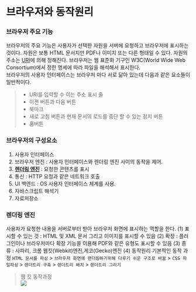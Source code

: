 # 브라우저와 동작원리
### 브라우저 주요 기능
 브라우저의 주요 기능은 사용자가 선택한 자원을 서버에 요청하고 브라우저에 표시하는것이다. 자원은 보통 HTML 문서지만 PDF나 이미지 또는 다른 형태일 수 있다. 자원의 주소는 <a href="https://ko.wikipedia.org/wiki/%ED%86%B5%ED%95%A9_%EC%9E%90%EC%9B%90_%EC%8B%9D%EB%B3%84%EC%9E%90">URI</a>에 의해 정해진다. 브라우저는 웹 표준화 기구인 W3C(World Wide Web Consortium)에서 정한 명세에 따라 파일을 해석해서 표시한다.  
 브라우저의 사용자 인터페이스는 브라우저 마다 서로 닮아 있는데 다음과 같은 요소들이 일반적이다.
> - URI를 입력할 수 이는 주소 표시 줄
> - 이전 버튼과 다음 버튼
> - 북마크
> - 새로 고침 버튼과 현재 문서의 로드를 중단 할 수 있는 정지 버튼
> - 홈버튼

### 브라우저의 구성요소
 1. 사용자 인터페이스
 2. 브라우저 엔진 : 사용자 인터페이스와 렌더링 엔진 사이의 동작을 제어.
 3. **[렌더링 엔진](#렌더링-엔진)** : 요청한 콘텐츠를 표시
 4. 통신 : HTTP 요청과 같은 네트워크 호출
 5. UI 백엔드 : OS 사용자 인터페이스 체계를 사용.
 6. 자바스크립트 해석기
 7. 자료저장소


### 렌더링 엔진
사용자가 요청한 내용을 서버로부터 받아 브라우저 화면에 표시하는 역할을 한다.
(1) 표시할 수 있는 것 : HTML 및 XML 문서 그리고 이미지를 표시할 수 있음
(2) 확장 : 플러그인이나 브라우저마다 확장 기능을 이용해 PDF와 같은 유형도 표시할 수 있음
(3) 종류 : 사파리, 크롬 웹킷(Webkit)엔진,게코(Gecko)엔진
(4) 동작원리
기본적인 동작 과정
```HTML 문서를 파싱``` > ```브라우저 화면에 랜더링하기위해 다루기 쉬운 구조로 바꿈``` > ```CSS 파일파싱``` > ```렌더트리 구축``` > ```렌더트리 배치``` > ```렌더트리 그리기```

> 웹 킷 동작과정  
> <img src = "img/webkit.png">
